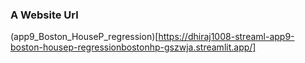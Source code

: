 ### A Website Url
(app9_Boston_HouseP_regression)[https://dhiraj1008-streaml-app9-boston-housep-regressionbostonhp-gszwja.streamlit.app/]
